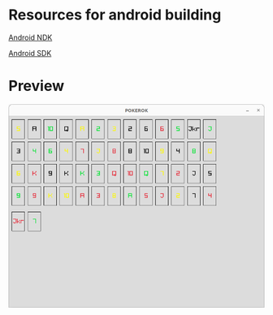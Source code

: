 # Resources for android building
[Android NDK](https://developer.android.com/ndk/downloads/index.html)

[Android SDK](https://developer.android.com/studio#command-line-tools-only)

# Preview
![Preview](./preview.png)
